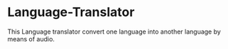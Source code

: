 # Language-Translator
This Language translator convert one language into another language by means of audio.
